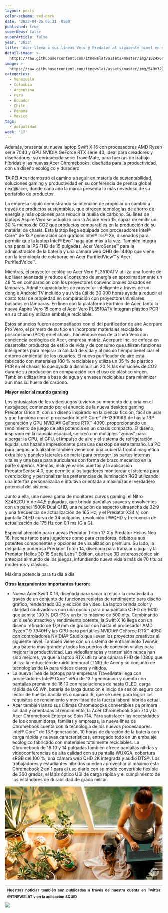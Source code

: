 ```yaml
---
layout: posts
color-schema: red-dark
date: '2023-04-25 05:31 -0500'
published: true
superNews: false
superArticle: false
year: '2023'
title: 'Acer lleva a sus líneas Vero y Predator al siguiente nivel en su next@acer '
detail-image: >-
  https://raw.githubusercontent.com/itnewslat/assets/master/img/1024x680/mujer-con-laptop-en-casa-g.jpg
image: >-
  https://raw.githubusercontent.com/itnewslat/assets/master/img/540x320/mujer-con-laptop-en-casa-p.jpg
categories:
  - Venezuela
  - Colombia
  - Argentina
  - Perú
  - Ecuador
  - Chile
  - Panama
  - Mexico
tags:
  - Actualidad
week: '17'
---
```

Además, presenta su nueva laptop Swift X 16 con procesadores AMD Ryzen serie 7040 y GPU NVIDIA GeForce RTX serie 40, ideal para creadores y diseñadores; su enriquecida serie TravelMate, para fuerzas de trabajo híbridas y las nuevas Acer Chromebooks, diseñada para la productividad, con un diseño ecológico y duradero


TAIPÉI Acer demostró el camino a seguir en materia de sustentabilidad, soluciones gaming y productividad en su conferencia de prensa global next@acer, donde cada año la marca presenta lo más novedoso de su portafolio de productos.

La empresa siguió demostrando su intención de propiciar un cambio a través de productos sustentables, que ofrecen tecnologías de ahorro de energía y más opciones para reducir la huella de carbono. Su línea de laptops Aspire Vero se actualizó con la Aspire Vero 15, capaz de emitir un 30 % menos de CO2 que productos comparables en la producción de su material de chasis. Esta laptop llega equipada con procesadores Intel® Core™ de 13.ª generación con gráficos Intel® Iris® Xe, diseñados para permitir que la laptop Intel® Evo™ haga aún más a la vez. También integra una pantalla IPS FHD de 15 pulgadas, Acer VeroSense™ para la administración de la batería y una cámara web QHD de 1440p que viene con la tecnología de colaboración Acer PurifiedView™ y Acer PurifiedVoice™.

Mientras, el proyector ecológico Acer Vero PL3510ATV utiliza una fuente de luz láser avanzada y reduce el consumo de energía en aproximadamente un 48 % en comparación con los proyectores convencionales basados en lámparas. Admite capacidades de proyector inteligente a través de un dongle Android TV incluido y su vida útil de 30 000 horas ayuda a reducir el costo total de propiedad en comparación con proyectores similares basados en lámparas. En línea con la plataforma Earthion de Acer, tanto la nueva Aspire Vero 15 como el Acer Vero PL3510ATV integran plástico PCR en su chasis y utilizan embalaje reciclable. 

Estos anuncios fueron acompañados con el del purificador de aire Acerpure Pro Vero, el primero de su tipo en incorporar materiales reciclados posconsumo (PCR) en el chasis, haciéndose eco de la línea Vero con conciencia ecológica de Acer, empresa matriz. Acerpure Inc. se enfoca en desarrollar productos de estilo de vida y de consumo que utilizan funciones inteligentes para mejorar la calidad de vida y al mismo tiempo beneficiar el entorno ambiental de los usuarios. El nuevo purificador de aire está fabricado con materiales 100 % reciclables y utiliza un 35 % de plástico PCR en el chasis, lo que ayuda a disminuir un 20 % las emisiones de CO2 durante su producción en comparación con el uso de plástico virgen. También utiliza tinta a base de agua y envases reciclables para minimizar aún más su huella de carbono. 

**Mayor valor al mundo gaming**

Los entusiastas de los videojuegos tuvieron su momento de gloria en el next@acer, comenzado por el anuncio de la nueva desktop gaming Predator Orion X, con un diseño inspirado en la ciencia ficción, fácil de usar y que funciona con el procesador Intel® Core™ i9-13900KS de hasta 13.ª generación y GPU NVIDIA® GeForce RTX™ 4090, proporcionando un rendimiento de juego de alta potencia en un chasis compacto. El diseño, inspirado en la cápsula espacial, se creó con múltiples "zonas" para albergar la CPU, el GPU, el impulso de aire y el sistema de refrigeración líquida, una hazaña impresionante para una desktop de este tamaño. La PC para juegos actualizable también viene con una cubierta frontal magnética extraíble y paneles laterales de metal para proteger las partes internas vitales y una base para auriculares con forma de brazo mecánico en la parte superior. Además, incluye varios puertos y la aplicación PredatorSense 4.0, que permite a los jugadores monitorear el sistema para overclocking y personalizar las preferencias de iluminación RGB utilizando una interfaz personalizada e intuitiva orientada a maximizar el verdadero potencial del sistema.

Junto a ella, una nueva gama de monitores curvos gaming: el Nitro XZ452CU V de 44,5 pulgadas, que brinda pantallas suaves y envolventes con un panel 1500R Dual QHD, una relación de aspecto ultraancha de 32:9 y una frecuencia de actualización de 165 Hz, y el Predator X34 V, con pantalla OLED curva de 34 pulgadas, resolución UWQHD y frecuencia de actualización de 175 Hz con 0,1 ms (G a G).

Especial atención para nuevas Predator Triton 17 X y Predator Helios Neo 16, hechas tanto para jugadores como para creadores, debido a sus potentes componentes y opciones de visualización premium.  Su lado, la delgada y poderosa Predator Triton 14, diseñada para trabajar o jugar y la Predator Helios 3D 15 SpatialLabs™ Edition, que trae 3D estereoscópico sin anteojos al mundo de los juegos, infundiendo nueva vida a más de 70 títulos modernos y clásicos.

Máxima potencia para tu día a día

**Otros lanzamientos importantes fueron:**

- Nueva Acer Swift X 16, diseñada para sacar a relucir la creatividad a través de un conjunto de funciones repletas de rendimiento para diseño gráfico, renderizado 3D y edición de video. La laptop brinda color y claridad cautivadoras con una opción para una pantalla OLED de 16:10 que admite 100 % DCI-P3 y un brillo máximo de 500 nits. Combinando un diseño atractivo y rendimiento potente, la Swift X 16 llega con un diseño refinado de 17,9 mm de grosor con hasta el procesador AMD Ryzen™ 9 7940H y las GPU para portátiles NVIDIA® GeForce RTX™ 4050 con controladores NVIDIA® Studio que llevan los proyectos creativos al siguiente nivel. También viene con un sistema de enfriamiento TwinAir, una batería más grande y todos los puertos de conexión vitales para mejorar la productividad. Las videollamadas y transmisión nunca han sido mejores, ya que la laptop RTX utiliza una cámara FHD de 1080p que utiliza la reducción de ruido temporal (TNR) de Acer y su conjunto de tecnologías de IA para videos claros y nítidos.
- La nueva línea de laptops para empresas TravelMate llega con procesadores Intel® Core™ vPro de 13.ª generación y cuenta con pantallas premium de 16:10 con resoluciones de hasta OLED, carga rápida de 65 Wh, batería de larga duración e inicio de sesión seguro con lector de huellas dactilares o cámara IR, que se unen para lograr los requisitos de rendimiento y movilidad de la fuerza laboral híbrida actual.
- Acer también lanzó sus últimas Chromebooks convertibles de primera calidad y orientadas al rendimiento, la Acer Chromebook Spin 714 y la Acer Chromebook Enterprise Spin 714. Para satisfacer las necesidades de los consumidores, familias y empresas, la nueva línea de Chromebook cuenta con la tecnología de los nuevos procesadores Intel® Core™ de 13.ª generación, 10 horas de duración de la batería con carga rápida y nuevas características, entregado todo en un embalaje ecológico fabricado con materiales totalmente reciclables. La Chromebook de 16:10 y 14 pulgadas también ofrece pantallas nítidas y videoconferencias de alta calidad con su pantalla WUXGA, cobertura sRGB del 100 %, una cámara web QHD 2K integrada y audio DTS®. Los trabajadores y estudiantes híbridos pueden aprovechar al máximo esta Chromebook 2 en 1 para el uso diario con su modo convertible flexible de 360 grados, el lápiz óptico USI de carga rápida y el cumplimiento de los estándares de durabilidad de grado militar.

![](https://raw.githubusercontent.com/itnewslat/assets/master/img/540x320/mujer-con-laptop-en-casa-p.jpg)

<table style="height: 42px;" width="569">
<tbody>
<tr>
<td style="text-align: justify;"><sub><strong>Nuestras noticias también son publicadas a través de nuestra cuenta en Twitter <a href="https://twitter.com/itnewslat?lang=es">@ITNEWSLAT</a> y en la aplicación <a href="https://squidapp.co/en/">SQUID</a></strong></sub></td>
</tr>
</tbody>
</table>
<img src="https://tracker.metricool.com/c3po.jpg?hash=56f88a41e39ab42c063cc51676587a04"/>
